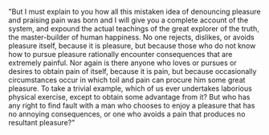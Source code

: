 "But I must explain to you how all this mistaken idea of denouncing pleasure and praising pain 
was born and I will give you a complete account of the system, and expound the actual 
teachings of the great explorer of the truth, the master-builder of human happiness.
 No one rejects, dislikes, or avoids pleasure itself, because it is pleasure, but because 
 those who do not know how to pursue pleasure rationally encounter consequences that are extremely painful.
  Nor again is there anyone who loves or pursues or desires to obtain pain of itself, because it is pain, 
  but because occasionally circumstances occur in which toil and pain can procure him some great pleasure. 
  To take a trivial example, which of us ever undertakes laborious physical exercise, except to obtain some 
  advantage from it? But who has any right to find fault with a man who chooses to enjoy a pleasure 
  that has no annoying consequences, or one who avoids a pain that produces no resultant pleasure?"